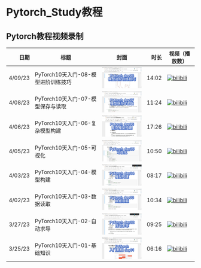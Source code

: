 # Pytorch_Study教程



## Pytorch教程视频录制

| 日期 | 标题 | 封面 | 时长 | 视频（播放数） |
| --: | -- | -- | --: | -- |
| 4/09/23 | PyTorch10天入门-08-模型进阶训练技巧 | <img src="images/Pytorch-day08.jpg" width="200px"/> | 14:02 | [![bilibili](https://img.shields.io/badge/dynamic/json?label=views&style=social&logo=bilibili&query=data.stat.view&url=https%3A%2F%2Fapi.bilibili.com%2Fx%2Fweb-interface%2Fview%3Fbvid%3DBV1Wv4y1H7wr)](https://www.bilibili.com/video/BV1Wv4y1H7wr)|
| 4/08/23 | PyTorch10天入门-07-模型保存与读取 | <img src="images/PyTorch-day07.jpg" width="200px"/> | 11:24 | [![bilibili](https://img.shields.io/badge/dynamic/json?label=views&style=social&logo=bilibili&query=data.stat.view&url=https%3A%2F%2Fapi.bilibili.com%2Fx%2Fweb-interface%2Fview%3Fbvid%3DBV1Uk4y1v7MH)](https://www.bilibili.com/video/BV1Uk4y1v7MH)|
| 4/06/23 | PyTorch10天入门-06-复杂模型构建 | <img src="images/Pytorch-day06.jpg" width="200px"/> | 17:26 | [![bilibili](https://img.shields.io/badge/dynamic/json?label=views&style=social&logo=bilibili&query=data.stat.view&url=https%3A%2F%2Fapi.bilibili.com%2Fx%2Fweb-interface%2Fview%3Fbvid%3DBV1UV4y1S79V)](https://www.bilibili.com/video/BV1UV4y1S79V)|
| 4/05/23 | PyTorch10天入门-05-可视化 | <img src="images/Pytorch-day05.jpg" width="200px"/> | 10:50 | [![bilibili](https://img.shields.io/badge/dynamic/json?label=views&style=social&logo=bilibili&query=data.stat.view&url=https%3A%2F%2Fapi.bilibili.com%2Fx%2Fweb-interface%2Fview%3Fbvid%3DBV1Rv4y1p76j)](https://www.bilibili.com/video/BV1Rv4y1p76j)|
| 4/03/23 | PyTorch10天入门-04-模型构建 | <img src="images/PyTorch-day04.jpg" width="200px"/> | 08:17 | [![bilibili](https://img.shields.io/badge/dynamic/json?label=views&style=social&logo=bilibili&query=data.stat.view&url=https%3A%2F%2Fapi.bilibili.com%2Fx%2Fweb-interface%2Fview%3Fbvid%3DBV1Dh41137jM)](https://www.bilibili.com/video/BV1Dh41137jM)|
| 4/02/23 | PyTorch10天入门-03-数据读取 | <img src="images/Pytorch-day03.jpg" width="200px"/> | 10:34 | [![bilibili](https://img.shields.io/badge/dynamic/json?label=views&style=social&logo=bilibili&query=data.stat.view&url=https%3A%2F%2Fapi.bilibili.com%2Fx%2Fweb-interface%2Fview%3Fbvid%3DBV1VT411B7SE)](https://www.bilibili.com/video/BV1VT411B7SE)|
| 3/27/23 | PyTorch10天入门-02-自动求导 | <img src="images/PyTorch-day02.jpg" width="200px"/> | 09:25 | [![bilibili](https://img.shields.io/badge/dynamic/json?label=views&style=social&logo=bilibili&query=data.stat.view&url=https%3A%2F%2Fapi.bilibili.com%2Fx%2Fweb-interface%2Fview%3Fbvid%3DBV1SN411P7mW)](https://www.bilibili.com/video/BV1SN411P7mW)|
| 3/25/23 | PyTorch10天入门-01-基础知识 | <img src="images/PyTorch-day01.jpg" width="200px"/> | 06:16 | [![bilibili](https://img.shields.io/badge/dynamic/json?label=views&style=social&logo=bilibili&query=data.stat.view&url=https%3A%2F%2Fapi.bilibili.com%2Fx%2Fweb-interface%2Fview%3Fbvid%3DBV1yx4y1A7ps)](https://www.bilibili.com/video/BV1yx4y1A7ps) |



